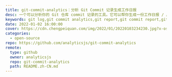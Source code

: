 ```yaml
---
title: git-commit-analytics：分析 Git Commit 记录生成工作日报
desc: 一个可以分析你的 Git 仓库 commit 记录的工具。它可以帮你生成一份工作日报 / 周报，或者你需要的更长时间范围的工作报告。
keywords: git log,git commit analytics,git report,git commit report,git log report
date: 2022-01-02 16:00:00
cover: https://cdn.chengpeiquan.com/img/2022/01/20220103234230.jpg?x-oss-process=image/interlace,1
categories:
  - open-source
repo: https://github.com/analyticsjs/git-commit-analytics
remote:
  type: github
  owner: analyticsjs
  repo: git-commit-analytics
  path: README.zh-CN.md
---
```

